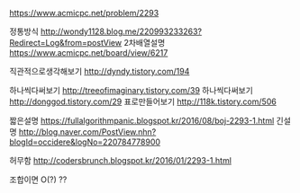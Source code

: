 https://www.acmicpc.net/problem/2293

정통방식 http://wondy1128.blog.me/220993233263?Redirect=Log&from=postView
2차배열설명 https://www.acmicpc.net/board/view/6217

직관적으로생각해보기 http://dyndy.tistory.com/194

하나씩다써보기 http://treeofimaginary.tistory.com/39
하나씩다써보기 http://donggod.tistory.com/29
표로만들어보기 http://118k.tistory.com/506

짧은설명 https://fullalgorithmpanic.blogspot.kr/2016/08/boj-2293-1.html
긴설명 http://blog.naver.com/PostView.nhn?blogId=occidere&logNo=220784778900

허무함 http://codersbrunch.blogspot.kr/2016/01/2293-1.html

조합이면 O(?) ??

